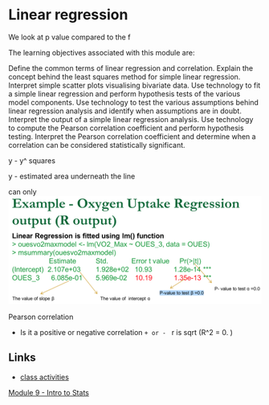 # Linear regression


We look at p value compared to the f

The learning objectives associated with this module are:

Define the common terms of linear regression and correlation.
Explain the concept behind the least squares method for simple linear regression.
Interpret simple scatter plots visualising bivariate data.
Use technology to fit a simple linear regression and perform hypothesis tests of the various model components.
Use technology to test the various assumptions behind linear regression analysis and identify when assumptions are in doubt.
Interpret the output of a simple linear regression analysis.
Use technology to compute the Pearson correlation coefficient and perform hypothesis testing.
Interpret the Pearson correlation coefficient and determine when a correlation can be considered statistically significant.


y - y^ squares

y - estimated area underneath the line

can only ![](./assets/11linear-notes-991d9484.png)


Pearson correlation

- Is it a positive or negative correlation
`+ or - ` r is sqrt (R^2 = 0. )



## Links

- [class activities]

[class activities]: (https://docs.google.com/document/d/1SFCgbclf55ypY5ZUMamKQ1_ArqZlE0C3lFcfg_flC3w/edit#)

[Module 9 - Intro to Stats](https://sites.google.com/a/rmit.edu.au/intro-to-stats/home/module-9)
